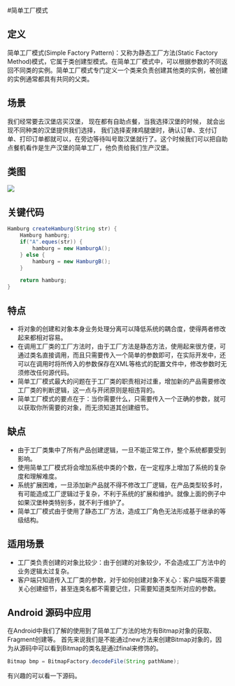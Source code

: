 #简单工厂模式

## 定义
简单工厂模式(Simple Factory Pattern)：又称为静态工厂方法(Static Factory Method)模式，它属于类创建型模式。在简单工厂模式中，可以根据参数的不同返回不同类的实例。简单工厂模式专门定义一个类来负责创建其他类的实例，被创建的实例通常都具有共同的父类。

## 场景
我们经常要去汉堡店买汉堡， 现在都有自助点餐，当我选择汉堡的时候， 就会出现不同种类的汉堡提供我们选择， 我们选择麦辣鸡腿堡时，确认订单、支付订单、打印订单都就可以，在旁边等待叫号取汉堡就行了。这个时候我们可以把自助点餐机看作是生产汉堡的简单工厂，他负责给我们生产汉堡。

## 类图
![](https://rawgit.com/ThinkKeep/design-patterns/master/zh/creator-mode/simple-factory/image/simple-factory.svg)

## 关键代码
```java
Hamburg createHamburg(String str) {
    Hamburg hamburg;
    if("A".eques(str)) {
        hamburg = new HamburgA();
    } else {
        hamburg = new HamburgB();
    }

    return hamburg;
}
```
## 特点
+ 将对象的创建和对象本身业务处理分离可以降低系统的耦合度，使得两者修改起来都相对容易。
+ 在调用工厂类的工厂方法时，由于工厂方法是静态方法，使用起来很方便，可通过类名直接调用，而且只需要传入一个简单的参数即可，在实际开发中，还可以在调用时将所传入的参数保存在XML等格式的配置文件中，修改参数时无须修改任何源代码。
+ 简单工厂模式最大的问题在于工厂类的职责相对过重，增加新的产品需要修改工厂类的判断逻辑，这一点与开闭原则是相违背的。
+ 简单工厂模式的要点在于：当你需要什么，只需要传入一个正确的参数，就可以获取你所需要的对象，而无须知道其创建细节。

## 缺点
+ 由于工厂类集中了所有产品创建逻辑，一旦不能正常工作，整个系统都要受到影响。
+ 使用简单工厂模式将会增加系统中类的个数，在一定程序上增加了系统的复杂度和理解难度。
+ 系统扩展困难，一旦添加新产品就不得不修改工厂逻辑，在产品类型较多时，有可能造成工厂逻辑过于复杂，不利于系统的扩展和维护。就像上面的例子中如果汉堡种类特别多，就不利于维护了。
+ 简单工厂模式由于使用了静态工厂方法，造成工厂角色无法形成基于继承的等级结构。

## 适用场景
+ 工厂类负责创建的对象比较少：由于创建的对象较少，不会造成工厂方法中的业务逻辑太过复杂。
+ 客户端只知道传入工厂类的参数，对于如何创建对象不关心：客户端既不需要关心创建细节，甚至连类名都不需要记住，只需要知道类型所对应的参数。

## Android 源码中应用
在Android中我们了解的使用到了简单工厂方法的地方有Bitmap对象的获取、Fragment创建等。
首先来说我们是不能通过new方法来创建Bitmap对象的，因为从源码中可以看到Bitmap的类名是通过final来修饰的。

```java
Bitmap bmp = BitmapFactory.decodeFile(String pathName);
```

有兴趣的可以看一下源码。
